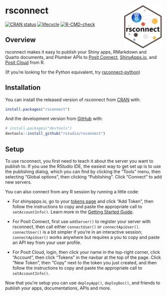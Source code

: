# rsconnect <a href='https://rstudio.github.io/rstudioapi/'><img src="man/figures/logo.png" align="right" height="139"/></a>

<!-- badges: start -->

[![CRAN
status](https://www.r-pkg.org/badges/version/rsconnect)](https://cran.r-project.org/package=rsconnect)
[![lifecycle](https://img.shields.io/badge/lifecycle-stable-brightgreen.svg)](https://lifecycle.r-lib.org/articles/stages.html#stable)
[![R-CMD-check](https://github.com/rstudio/rsconnect/workflows/R-CMD-check/badge.svg)](https://github.com/rstudio/rsconnect/actions)

<!-- badges: end -->

## Overview

rsconnect makes it easy to publish your Shiny apps, RMarkdown and Quarto
documents, and Plumber APIs to [Posit
Connect](https://posit.co/products/enterprise/connect/),
[ShinyApps.io](https://www.shinyapps.io/), and [Posit
Cloud](https://posit.cloud/) from R.

(If you’re looking for the Python equivalent, try
[rsconnect-python](https://pypi.org/project/rsconnect-python/))

## Installation

You can install the released version of rsconnect from
[CRAN](https://CRAN.R-project.org) with:

```r
install.packages("rsconnect")
```

And the development version from [GitHub](https://github.com/) with:

```r
# install.packages("devtools")
devtools::install_github("rstudio/rsconnect")
```

## Setup

To use rsconnect, you first need to teach it about the server you want
to publish to. If you use the RStudio IDE, the easiest way to get set up
is to use the publishing dialog, which you can find by clicking the
“Tools” menu, then selecting “Global options”, then clicking
“Publishing”. Click “Connect” to add new servers.

You can also connect from any R session by running a little code:

- For shinyapps.io, go to your [tokens
  page](https://www.shinyapps.io/admin/#/tokens) and click “Add Token”,
  then follow the instructions to copy and paste the appropriate call to
  `setAccountInfo()`. Learn more in the [Getting Started
  Guide](https://shiny.rstudio.com/articles/shinyapps.html).

- For Posit Connect, first use `addServer()` to register your server
  with rsconnect, then call either `connectUser()` or
  `connectApiUser()`. `connectUser()` is a bit simpler if you’re in an
  interactive session; `connectApiUser()` works anywhere but requires a
  you to copy and paste an API key from your user profile.

- For Posit Cloud, login, then click your name in the top-right corner,
  click “Account”, then click “Tokens” in the navbar at the top of the
  page. Click “New Token”, then “Copy” next to the token you just
  created, and then follow the instructions to copy and paste the
  appropriate call to `setAccountInfo()`.

Now that you’re setup you can use `deployApp()`, `deployDoc()`, and
friends to publish your apps, documentations, APIs and more.
